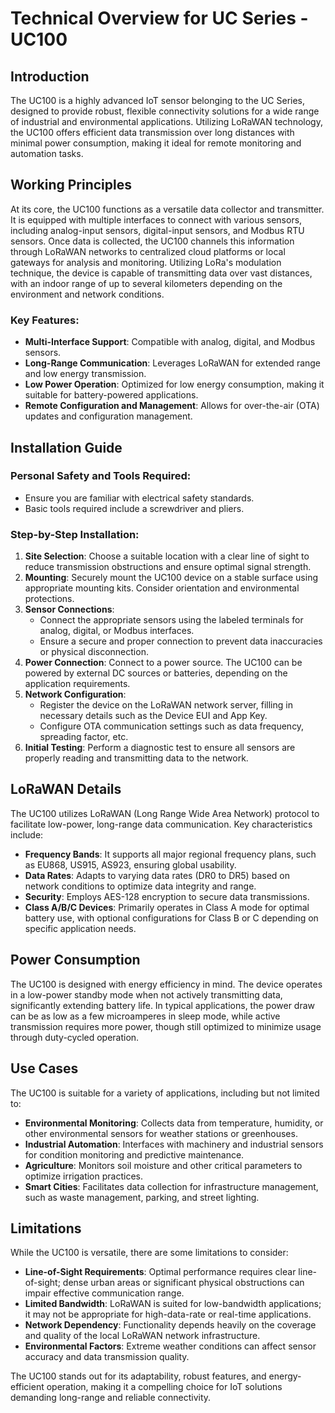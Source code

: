 # Technical Overview for UC Series - UC100

## Introduction

The UC100 is a highly advanced IoT sensor belonging to the UC Series, designed to provide robust, flexible connectivity solutions for a wide range of industrial and environmental applications. Utilizing LoRaWAN technology, the UC100 offers efficient data transmission over long distances with minimal power consumption, making it ideal for remote monitoring and automation tasks.

## Working Principles

At its core, the UC100 functions as a versatile data collector and transmitter. It is equipped with multiple interfaces to connect with various sensors, including analog-input sensors, digital-input sensors, and Modbus RTU sensors. Once data is collected, the UC100 channels this information through LoRaWAN networks to centralized cloud platforms or local gateways for analysis and monitoring. Utilizing LoRa's modulation technique, the device is capable of transmitting data over vast distances, with an indoor range of up to several kilometers depending on the environment and network conditions.

### Key Features:
- **Multi-Interface Support**: Compatible with analog, digital, and Modbus sensors.
- **Long-Range Communication**: Leverages LoRaWAN for extended range and low energy transmission.
- **Low Power Operation**: Optimized for low energy consumption, making it suitable for battery-powered applications.
- **Remote Configuration and Management**: Allows for over-the-air (OTA) updates and configuration management.

## Installation Guide

### Personal Safety and Tools Required:
- Ensure you are familiar with electrical safety standards.
- Basic tools required include a screwdriver and pliers.

### Step-by-Step Installation:
1. **Site Selection**: Choose a suitable location with a clear line of sight to reduce transmission obstructions and ensure optimal signal strength.
2. **Mounting**: Securely mount the UC100 device on a stable surface using appropriate mounting kits. Consider orientation and environmental protections.
3. **Sensor Connections**:
   - Connect the appropriate sensors using the labeled terminals for analog, digital, or Modbus interfaces.
   - Ensure a secure and proper connection to prevent data inaccuracies or physical disconnection.
4. **Power Connection**: Connect to a power source. The UC100 can be powered by external DC sources or batteries, depending on the application requirements.
5. **Network Configuration**: 
   - Register the device on the LoRaWAN network server, filling in necessary details such as the Device EUI and App Key.
   - Configure OTA communication settings such as data frequency, spreading factor, etc.
6. **Initial Testing**: Perform a diagnostic test to ensure all sensors are properly reading and transmitting data to the network.

## LoRaWAN Details

The UC100 utilizes LoRaWAN (Long Range Wide Area Network) protocol to facilitate low-power, long-range data communication. Key characteristics include:

- **Frequency Bands**: It supports all major regional frequency plans, such as EU868, US915, AS923, ensuring global usability.
- **Data Rates**: Adapts to varying data rates (DR0 to DR5) based on network conditions to optimize data integrity and range.
- **Security**: Employs AES-128 encryption to secure data transmissions.
- **Class A/B/C Devices**: Primarily operates in Class A mode for optimal battery use, with optional configurations for Class B or C depending on specific application needs.

## Power Consumption

The UC100 is designed with energy efficiency in mind. The device operates in a low-power standby mode when not actively transmitting data, significantly extending battery life. In typical applications, the power draw can be as low as a few microamperes in sleep mode, while active transmission requires more power, though still optimized to minimize usage through duty-cycled operation.

## Use Cases

The UC100 is suitable for a variety of applications, including but not limited to:

- **Environmental Monitoring**: Collects data from temperature, humidity, or other environmental sensors for weather stations or greenhouses.
- **Industrial Automation**: Interfaces with machinery and industrial sensors for condition monitoring and predictive maintenance.
- **Agriculture**: Monitors soil moisture and other critical parameters to optimize irrigation practices.
- **Smart Cities**: Facilitates data collection for infrastructure management, such as waste management, parking, and street lighting.

## Limitations

While the UC100 is versatile, there are some limitations to consider:

- **Line-of-Sight Requirements**: Optimal performance requires clear line-of-sight; dense urban areas or significant physical obstructions can impair effective communication range.
- **Limited Bandwidth**: LoRaWAN is suited for low-bandwidth applications; it may not be appropriate for high-data-rate or real-time applications.
- **Network Dependency**: Functionality depends heavily on the coverage and quality of the local LoRaWAN network infrastructure.
- **Environmental Factors**: Extreme weather conditions can affect sensor accuracy and data transmission quality.

The UC100 stands out for its adaptability, robust features, and energy-efficient operation, making it a compelling choice for IoT solutions demanding long-range and reliable connectivity.